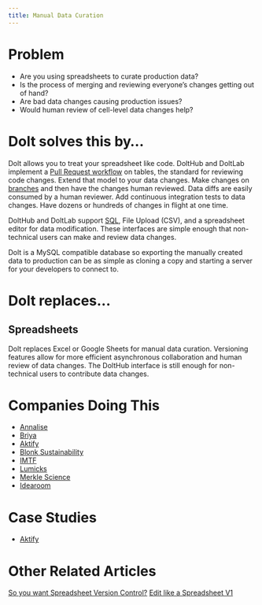 ```yaml
---
title: Manual Data Curation
---
```


# Problem

* Are you using spreadsheets to curate production data? 
* Is the process of merging and reviewing everyone’s changes getting out of hand? 
* Are bad data changes causing production issues? 
* Would human review of cell-level data changes help?

# Dolt solves this by…

Dolt allows you to treat your spreadsheet like code. DoltHub and DoltLab implement a [Pull Request workflow](../../concepts/dolthub/prs.md) on tables, the standard for reviewing code changes. Extend that model to your data changes. Make changes on [branches](../../concepts/dolt/git/branch.md) and then have the changes human reviewed. Data diffs are easily consumed by a human reviewer. Add continuous integration tests to data changes. Have dozens or hundreds of changes in flight at one time.

DoltHub and DoltLab support [SQL](../../concepts/dolt/sql/README.md), File Upload (CSV), and a spreadsheet editor for data modification. These interfaces are simple enough that non-technical users can make and review data changes. 

Dolt is a MySQL compatible database so exporting the manually created data to production can be as simple as cloning a copy and starting a server for your developers to connect to.

# Dolt replaces...

## Spreadsheets

Dolt replaces Excel or Google Sheets for manual data curation. Versioning features allow for more efficient asynchronous collaboration and human review of data changes. The DoltHub interface is still enough for non-technical users to contribute data changes.

# Companies Doing This

* [Annalise](https://usa.annalise.ai/)
* [Briya](https://briya.com/)
* [Aktify](https://aktify.com/) 
* [Blonk Sustainability](https://blonksustainability.nl/)
* [IMTF](https://imtf.com/)
* [Lumicks](https://lumicks.com/)
* [Merkle Science](https://www.merklescience.com/)
* [Idearoom](https://www.idearoom.com/)

# Case Studies

* [Aktify](https://www.dolthub.com/blog/2021-10-01-dolt-aktify/)

# Other Related Articles

[So you want Spreadsheet Version Control?](https://www.dolthub.com/blog/2022-07-15-so-you-want-spreadsheet-version-control/)
[Edit like a Spreadsheet V1](https://www.dolthub.com/blog/2021-10-04-edit-like-spreadsheet-v1/)


